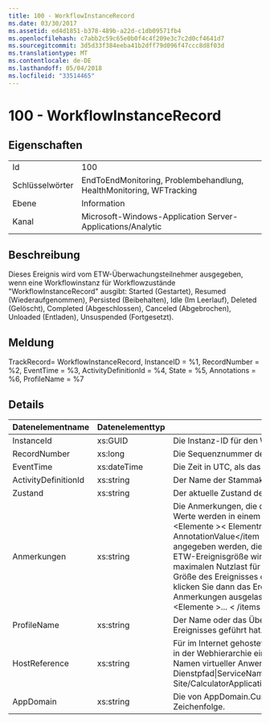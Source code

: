 ```yaml
---
title: 100 - WorkflowInstanceRecord
ms.date: 03/30/2017
ms.assetid: ed4d1851-b378-489b-a22d-c1db09571fb4
ms.openlocfilehash: c7abb2c59c65e0b0f4c4f209e3c7c2d0cf4641d7
ms.sourcegitcommit: 3d5d33f384eeba41b2dff79d096f47ccc8d8f03d
ms.translationtype: MT
ms.contentlocale: de-DE
ms.lasthandoff: 05/04/2018
ms.locfileid: "33514465"
---
```

# <a name="100---workflowinstancerecord"></a>100 - WorkflowInstanceRecord
## <a name="properties"></a>Eigenschaften  
  
|||  
|-|-|  
|Id|100|  
|Schlüsselwörter|EndToEndMonitoring, Problembehandlung, HealthMonitoring, WFTracking|  
|Ebene|Information|  
|Kanal|Microsoft-Windows-Application Server-Applications/Analytic|  
  
## <a name="description"></a>Beschreibung  
 Dieses Ereignis wird vom ETW-Überwachungsteilnehmer ausgegeben, wenn eine Workflowinstanz für Workflowzustände "WorkflowInstanceRecord" ausgibt: Started (Gestartet), Resumed (Wiederaufgenommen), Persisted (Beibehalten), Idle (Im Leerlauf), Deleted (Gelöscht), Completed (Abgeschlossen), Canceled (Abgebrochen), Unloaded (Entladen), Unsuspended (Fortgesetzt).  
  
## <a name="message"></a>Meldung  
 TrackRecord= WorkflowInstanceRecord, InstanceID = %1, RecordNumber = %2, EventTime = %3, ActivityDefinitionId = %4, State = %5, Annotations = %6, ProfileName = %7  
  
## <a name="details"></a>Details  
  
|Datenelementname|Datenelementtyp|Beschreibung|  
|--------------------|--------------------|-----------------|  
|InstanceId|xs:GUID|Die Instanz-ID für den Workflow.|  
|RecordNumber|xs:long|Die Sequenznummer des ausgegebenen Datensatzes.|  
|EventTime|xs:dateTime|Die Zeit in UTC, als das Ereignis ausgegeben wurde.|  
|ActivityDefinitionId|xs:string|Der Name der Stammaktivität im Workflow.|  
|Zustand|xs:string|Der aktuelle Zustand des Workflows.|  
|Anmerkungen|xs:string|Die Anmerkungen, die diesem Ereignis hinzugefügt wurden.  Die Werte werden in einem XML-Element im Format gespeichert \<Elemente >\< Elementname = "AnnotationName" Type = "> AnnotationValue\</item > \< /items >.  Wenn keine Anmerkungen angegeben werden, die Zeichenfolge enthält \<Elemente / >. Die ETW-Ereignisgröße wird von der ETW-Puffergröße oder der maximalen Nutzlast für ein ETW-Ereignis beschränkt. Wenn die Größe des Ereignisses die ETW-Beschränkung überschreitet, und klicken Sie dann das Ereignis abgeschnitten, indem die Anmerkungen ausgelassen und der Anmerkungswert mit ersetzen \<Elemente >...  \< /items >.|  
|ProfileName|xs:string|Der Name oder das Überwachungsprofil, das zur Ausgabe dieses Ereignisses geführt hat.|  
|HostReference|xs:string|Für im Internet gehostete Dienste identifiziert dieses Feld den Dienst in der Webhierarchie eindeutig.  Das Format ist definiert als "Website Namen virtueller Anwendungspfad&#124;virtueller Dienstpfad&#124;ServiceName" Beispiel: "Default Web Site/CalculatorApplication&#124;/CalculatorService.svc&#124;CalculatorService"|  
|AppDomain|xs:string|Die von AppDomain.CurrentDomain.FriendlyName zurückgegebene Zeichenfolge.|
